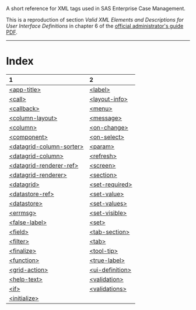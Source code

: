 A short reference for XML tags used in SAS Enterprise Case Management.

This is a reproduction of section *Valid XML Elements and Descriptions for User Interface Definitions* in chapter 6 of the [official administrator's guide PDF](https://support.sas.com/documentation/onlinedoc/ecm/6.3/casemgmtag.pdf).

---

# Index
|1|2|
|:---|:---|
|[\<app-title>](./app-title.md)|[\<label>](./label.md)|
|[\<call>](./call.md)|[\<layout-info>](./layout-info.md)|
|[\<callback>](./callback.md)|[\<menu>](./menu.md)|
|[\<column-layout>](./column-layout.md)|[\<message>](./message.md)|
|[\<column>](./column.md)|[\<on-change>](./on-change.md)|
|[\<component>](./component.md)|[\<on-select>](./on-select.md)|
|[\<datagrid-column-sorter>](./datagrid-column-sorter.md)|[\<param>](./param.md)|
|[\<datagrid-column>](./datagrid-column.md)|[\<refresh>](./refresh.md)|
|[\<datagrid-renderer-ref>](./datagrid-renderer-ref.md)|[\<screen>](./screen.md)|
|[\<datagrid-renderer>](./datagrid-renderer.md)|[\<section>](./section.md)|
|[\<datagrid>](./datagrid.md)|[\<set-required>](./set-required.md)|
|[\<datastore-ref>](./datastore-ref.md)|[\<set-value>](./set-value.md)|
|[\<datastore>](./datastore.md)|[\<set-values>](./set-values.md)|
|[\<errmsg>](./errmsg.md)|[\<set-visible>](./set-visible.md)|
|[\<false-label>](./false-label.md)|[\<set>](./set.md)|
|[\<field>](./field.md)|[\<tab-section>](./tab-section.md)|
|[\<filter>](./filter.md)|[\<tab>](./tab.md)|
|[\<finalize>](./finalize.md)|[\<tool-tip>](./tool-tip.md)|
|[\<function>](./function.md)|[\<true-label>](./true-label.md)|
|[\<grid-action>](./grid-action.md)|[\<ui-definition>](./ui-definition.md)|
|[\<help-text>](./help-text.md)|[\<validation>](./validation.md)|
|[\<if>](./if.md)|[\<validations>](./validations.md)|
|[\<initialize>](./initialize.md)||
